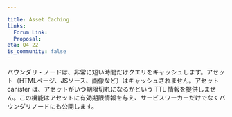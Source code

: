 ```yaml
---

title: Asset Caching
links:
  Forum Link:
  Proposal:
eta: Q4 22
is_community: false
---
```

バウンダリ・ノードは、非常に短い時間だけクエリをキャッシュします。アセット（HTMLページ、JSソース、画像など）はキャッシュされません。アセットcanister は、アセットがいつ期限切れになるかという TTL 情報を提供しません。この機能はアセットに有効期限情報を与え、サービスワーカーだけでなくバウンダリノードにも公開します。

<!---

Boundary nodes only cache queries for a very short amount of time. Assets (HTML pages, JS sources, images, etc) are not cached. The asset canister does not provide TTL information as to when the assets should expire. This feature gives the assets time-to-live information and expose it on the boundary nodes as well as the service worker.

-->
